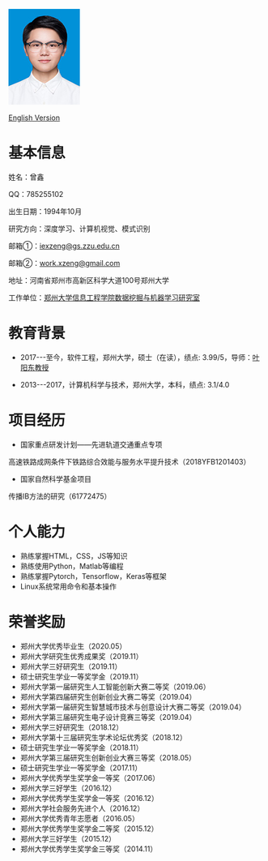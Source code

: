 
![](zx.jpg)

<a href="/index-en.html">English Version</a>

# 基本信息

姓名：曾鑫

QQ：785255102

出生日期：1994年10月

研究方向：深度学习、计算机视觉、模式识别

邮箱①：iexzeng@gs.zzu.edu.cn

邮箱②：work.xzeng@gmail.com

地址：河南省郑州市高新区科学大道100号郑州大学

工作单位：[郑州大学信息工程学院数据挖掘与机器学习研究室](http://www5.zzu.edu.cn/mlis/)



# 教育背景

- 2017---至今，软件工程，郑州大学，硕士（在读），绩点: 3.99/5，导师：[叶阳东教授](http://www5.zzu.edu.cn/mlis/info/1011/1011.htm)

- 2013---2017，计算机科学与技术，郑州大学，本科，绩点: 3.1/4.0
 
# 项目经历


- 国家重点研发计划——先进轨道交通重点专项

高速铁路成网条件下铁路综合效能与服务水平提升技术（2018YFB1201403）

- 国家自然科学基金项目

传播IB方法的研究（61772475）



# 个人能力

- 熟练掌握HTML，CSS，JS等知识
- 熟练使用Python，Matlab等编程
- 熟练掌握Pytorch，Tensorflow，Keras等框架
- Linux系统常用命令和基本操作
 


# 荣誉奖励
- 郑州大学优秀毕业生（2020.05）
- 郑州大学研究生优秀成果奖（2019.11）
- 郑州大学三好研究生（2019.11）
- 硕士研究生学业一等奖学金（2019.11）
- 郑州大学第一届研究生人工智能创新大赛二等奖（2019.06）
- 郑州大学第四届研究生创新创业大赛二等奖（2019.04）
- 郑州大学第一届研究生智慧城市技术与创意设计大赛二等奖（2019.04）
- 郑州大学第三届研究生电子设计竞赛三等奖（2019.04）
- 郑州大学三好研究生（2018.12）
- 郑州大学第十三届研究生学术论坛优秀奖（2018.12）
- 硕士研究生学业一等奖学金（2018.11）
- 郑州大学第三届研究生创新创业大赛三等奖（2018.05）
- 硕士研究生学业一等奖学金（2017.11）
- 郑州大学优秀学生奖学金一等奖（2017.06）
- 郑州大学三好学生（2016.12）
- 郑州大学优秀学生奖学金一等奖（2016.12）
- 郑州大学社会服务先进个人（2016.12）
- 郑州大学优秀青年志愿者（2016.05）
- 郑州大学优秀学生奖学金二等奖（2015.12）
- 郑州大学三好学生（2015.12）
- 郑州大学优秀学生奖学金三等奖（2014.11）


